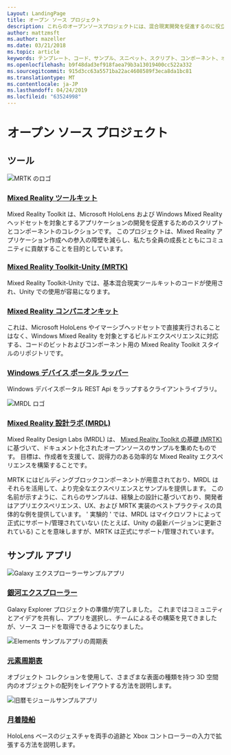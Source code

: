 ```yaml
---
Layout: LandingPage
title: オープン ソース プロジェクト
description: これらのオープンソースプロジェクトには、混合現実開発を促進するのに役立つ、Microsoft での mixed reality 開発のスクリプト、コンポーネント、サンプル、および例が用意されています。
author: mattzmsft
ms.author: mazeller
ms.date: 03/21/2018
ms.topic: article
keywords: テンプレート、コード、サンプル、スニペット、スクリプト、コンポーネント、オープンソース、プロジェクト
ms.openlocfilehash: b9f48dad3ef918faea79b3a13019400cc522a332
ms.sourcegitcommit: 915d3cc63a5571ba22ac4608589f3eca8da1bc81
ms.translationtype: MT
ms.contentlocale: ja-JP
ms.lasthandoff: 04/24/2019
ms.locfileid: "63524998"
---
```

# <a name="open-source-projects"></a>オープン ソース プロジェクト

## <a name="tools"></a>ツール

![MRTK のロゴ](images/MRTK_Logo_Rev.png)

### <a name="mixed-reality-toolkithttpsgithubcommicrosoftholotoolkit"></a>[Mixed Reality ツールキット](https://github.com/microsoft/HoloToolkit)

Mixed Reality Toolkit は、Microsoft HoloLens および Windows Mixed Reality ヘッドセットを対象とするアプリケーションの開発を促進するためのスクリプトとコンポーネントのコレクションです。 このプロジェクトは、Mixed Reality アプリケーション作成への参入の障壁を減らし、私たち全員の成長とともにコミュニティに貢献することを目的としています。 

### <a name="mixed-reality-toolkit---unity-mrtkhttpsgithubcommicrosoftholotoolkit-unity"></a>[Mixed Reality Toolkit-Unity (MRTK)](https://github.com/microsoft/HoloToolkit-Unity)

Mixed Reality Toolkit-Unity では、基本混合現実ツールキットのコードが使用され、Unity での使用が容易になります。 

### <a name="mixed-reality-companion-kithttpsgithubcommicrosofthololenscompanionkit"></a>[Mixed Reality コンパニオンキット](https://github.com/Microsoft/HoloLensCompanionKit)

これは、Microsoft HoloLens やイマーシブヘッドセットで直接実行されることはなく、Windows Mixed Reality を対象とするビルドエクスペリエンスに対応する、コードのビットおよびコンポーネント用の Mixed Reality Toolkit スタイルのリポジトリです。 

### <a name="windows-device-portal-wrapperhttpsgithubcommicrosoftwindowsdeviceportalwrapper"></a>[Windows デバイス ポータル ラッパー](https://github.com/Microsoft/WindowsDevicePortalWrapper)

Windows デバイスポータル REST Api をラップするクライアントライブラリ。

![MRDL ロゴ](images/MRDL_Logo_Rev.png)

### <a name="mixed-reality-design-labs-mrdlhttpsgithubcommicrosoftmrdesignlabsunity"></a>[Mixed Reality 設計ラボ (MRDL)](https://github.com/Microsoft/MRDesignLabs_Unity)

Mixed Reality Design Labs (MRDL) は、 [Mixed Reality Toolkit の基礎 (MRTK)](https://github.com/microsoft/HoloToolkit-Unity)に基づいて、ドキュメント化されたオープンソースのサンプルを集めたものです。 目標は、作成者を支援して、説得力のある効率的な Mixed Reality エクスペリエンスを構築することです。

MRTK にはビルディングブロックコンポーネントが用意されており、MRDL はそれらを活用して、より完全なエクスペリエンスとサンプルを提供します。 この名前が示すように、これらのサンプルは、経験上の設計に基づいており、開発者はアプリエクスペリエンス、UX、および MRTK 実装のベストプラクティスの具体的な例を提供しています。 ' 実験的 ' では、MRDL はマイクロソフトによって正式にサポート/管理されていない (たとえば、Unity の最新バージョンに更新されている) ことを意味しますが、MRTK は正式にサポート/管理されています。


## <a name="sample-apps"></a>サンプル アプリ

![Galaxy エクスプローラーサンプルアプリ](images/galaxyexplorer-tile.jpg)
### <a name="galaxy-explorergalaxy-explorermd"></a>[銀河エクスプローラー](galaxy-explorer.md)

Galaxy Explorer プロジェクトの準備が完了しました。 これまではコミュニティとアイデアを共有し、アプリを選択し、チームによるその構築を見てきましたが、ソース コードを取得できるようになりました。 

![Elements サンプルアプリの周期表](images/periodictableofelementsapp-tile.jpg)
### <a name="periodic-table-of-the-elementsperiodic-table-of-the-elementsmd"></a>[元素周期表](periodic-table-of-the-elements.md)

オブジェクト コレクションを使用して、さまざまな表面の種類を持つ 3D 空間内のオブジェクトの配列をレイアウトする方法を説明します。

![旧暦モジュールサンプルアプリ](images/lunar-module-tile.png)
### <a name="lunar-modulelunar-modulemd"></a>[月着陸船](lunar-module.md)

HoloLens ベースのジェスチャを両手の追跡と Xbox コントローラーの入力で拡張する方法を説明します。





